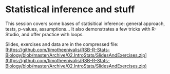 # Statistical inference and stuff

This session covers some bases of statisitical inference: general approach, tests, p-values, assumptions...
It also demonstrates a few tricks with R-Studio, and offer practice with loops.

Slides, exercises and data are in the compressed file:
[https://github.com/timotheenivalis/RSB-R-Stats-Biology/blob/master/Archive/02.IntroStats/SlidesAndExercises.zip](https://github.com/timotheenivalis/RSB-R-Stats-Biology/blob/master/Archive/02.IntroStats/SlidesAndExercises.zip)

